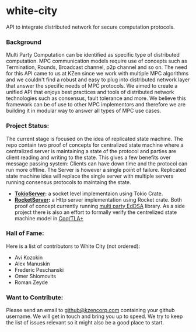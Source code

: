 # white-city
API to integrate distributed network for secure computation protocols. 
### Background
Multi Party Computation can be identified as specific type of distributed computation. MPC communication models require use of concepts such as Termination, Rounds, Broadcast channel, p2p channel and so on. The need for this API came to us at KZen since we work with multiple MPC algorithms and we couldn't find a robust and easy to plug into distributed network layer that answer the specific needs of MPC protocols. We aimed to create a unified API that enjoys best practices and tools of distributed network technologies such as consensus, fault tolerance and more. We believe this framework can be of use to other MPC implementors and therefore we are building it in modular way to answer all types of MPC use cases. 
### Project Status: 
The current stage is focused on the idea of replicated state machine. The repo contain two proof of concepts for centralized state machine where a centralized server is maintaining a state of the protocol and parties are client reading and writing to the state. This gives a few benefits over message passing system: Clients can have down time and the protocol can run more offline. The Server is however a single point of failure. Replicated state machine idea will replace the single server with multiple servers running consensus protocols to maintaing the state. 
- **[TokioServer](https://github.com/KZen-networks/white-city/tree/master/RelayProofsOfConcept/EddsaTokioServer):** a socket level implementaion using Tokio Crate.
- **[RocketServer](https://github.com/KZen-networks/white-city/tree/master/RelayProofsOfConcept/EddsaRocketServer):** a Http server implementation using Rocket crate. 
Both proof of concept currently running [multi party EdDSA](https://github.com/KZen-networks/multi-party-eddsa) library. As a side project there is also an effort to formally verify the centrelized state machine model in [Coq/TLA+](https://github.com/KZen-networks/white-city/tree/master/RelayProofsOfConcept/Formal-spec)

### Hall of Fame: 
Here is a list of contributors to White City (not ordered): 
- Avi Kozokin
- Alex Manuskin
- Frederic Peschanski
- Omer Shlomovits 
- Roman Zeyde


### Want to Contribute:
Please send an email to github@kzencorp.com containing your github username. We will get in touch and bring you up to speed. We try to keep the list of issues relevant so it might also be a good place to start.

